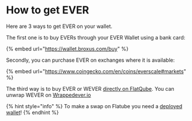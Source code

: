 # How to get EVER

Here are 3 ways to get EVER on your wallet.

The first one is to buy EVERs through your EVER Wallet using a bank card:

{% embed url="https://wallet.broxus.com/buy" %}

Secondly, you can purchase EVER on exchanges where it is available:

{% embed url="https://www.coingecko.com/en/coins/everscale#markets" %}

The third way is to buy EVER or WEVER [directly on FlatQube](https://flatqube.io/swap/0:a519f99bb5d6d51ef958ed24d337ad75a1c770885dcd42d51d6663f9fcdacfb2/0:a49cd4e158a9a15555e624759e2e4e766d22600b7800d891e46f9291f044a93d).​ You can unwrap WEVER on [Wrappedever.io](https://wrappedever.io)

{% hint style="info" %}
To make a swap on Flatube you need a [deployed wallet](https://app.gitbook.com/o/-MUxjK3XWZCxuBwyXzkS/s/vwtaQbYcgICT7ubKSITZ/getting-started/install-and-singing-in/deploy)!
{% endhint %}
